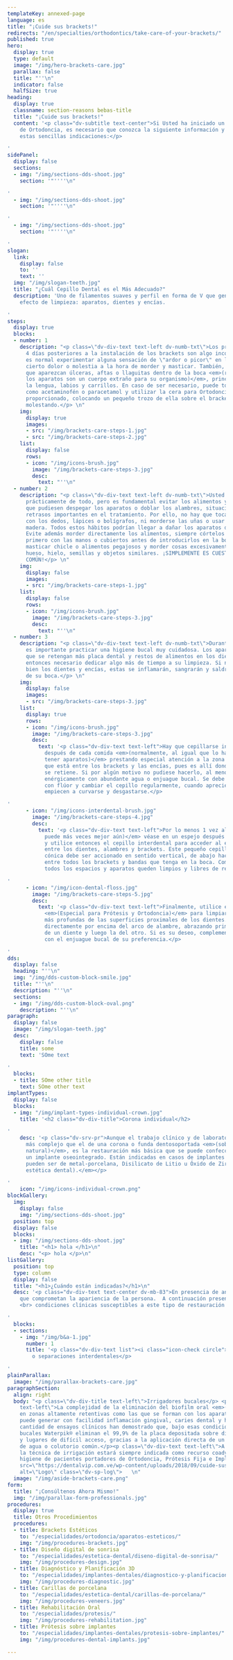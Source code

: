 ```yaml
---
templateKey: annexed-page
language: es
title: "¡Cuide sus brackets!"
redirects: "/en/specialties/orthodontics/take-care-of-your-brackets/"
published: true
hero:
  display: true
  type: default
  image: "/img/hero-brackets-care.jpg"
  parallax: false
  title: "''\n"
  indicator: false
  halfSize: true
heading:
  display: true
  classname: section-reasons bebas-title
  title: "¡Cuide sus brackets!"
  content: '<p class="dv-subtitle text-center">Si Usted ha iniciado un tratamiento
    de Ortodoncia, es necesario que conozca la siguiente información y cumpla con
    estas sencillas indicaciones:</p>

'
sidePanel:
  display: false
  sections:
  - img: "/img/sections-dds-shoot.jpg"
    section: '"''''\n"

'
  - img: "/img/sections-dds-shoot.jpg"
    section: '"''''\n"

'
  - img: "/img/sections-dds-shoot.jpg"
    section: '"''''\n"

'
slogan:
  link:
    display: false
    to: ''
    text: ''
  img: "/img/slogan-teeth.jpg"
  title: "¿Cuál Cepillo Dental es el Más Adecuado?"
  description: 'Uno de filamentos suaves y perfil en forma de V que genere un triple
    efecto de limpieza: aparatos, dientes y encías.

'
steps:
  display: true
  blocks:
  - number: 1
    description: "<p class=\"dv-div-text text-left dv-numb-txt\">Los primeros 3 o
      4 días posteriores a la instalación de los brackets son algo incómodos porque
      es normal experimentar alguna sensación de \"ardor o picor\" en las encías y
      cierto dolor o molestia a la hora de morder y masticar. También, es posible
      que aparezcan úlceras, aftas o llaguitas dentro de la boca <em>(recuerde que
      los aparatos son un cuerpo extraño para su organismo)</em>, principalmente en
      la lengua, labios y carrillos. En caso de ser necesario, puede tomar algún analgésico
      como acetaminofén o paracetamol y utilizar la cera para Ortodoncia que le hemos
      proporcionado, colocando un pequeño trozo de ella sobre el bracket que esté
      molestando.</p> \n"
    img:
      display: true
      images:
      - src: "/img/brackets-care-steps-1.jpg"
      - src: "/img/brackets-care-steps-2.jpg"
    list:
      display: false
      rows:
      - icon: "/img/icons-brush.jpg"
        image: "/img/brackets-care-steps-3.jpg"
        desc:
          text: "''\n"
  - number: 2
    description: "<p class=\"dv-div-text text-left dv-numb-txt\">Usted podrá comer
      prácticamente de todo, pero es fundamental evitar los alimentos y objetos duros
      que pudiesen despegar los aparatos o doblar los alambres, situación que provocaría
      retrasos importantes en el tratamiento. Por ello, no hay que tocar los brackets
      con los dedos, lápices o bolígrafos, ni morderse las uñas o usar palillos de
      madera. Todos estos hábitos podrían llegar a dañar los aparatos de Ortodoncia.
      Evite además morder directamente los alimentos, siempre córtelos o trocéelos
      primero con las manos o cubiertos antes de introducirlos en la boca. Evite también
      masticar chicle o alimentos pegajosos y morder cosas excesivamente duras como
      hueso, hielo, semillas y objetos similares. ¡SIMPLEMENTE ES CUESTIÓN DE SENTIDO
      COMÚN!</p> \n"
    img:
      display: false
      images:
      - src: "/img/brackets-care-steps-1.jpg"
    list:
      display: false
      rows:
      - icon: "/img/icons-brush.jpg"
        image: "/img/brackets-care-steps-3.jpg"
        desc:
          text: "''\n"
  - number: 3
    description: "<p class=\"dv-div-text text-left dv-numb-txt\">Durante el tratamiento
      es importante practicar una higiene bucal muy cuidadosa. Los aparatos hacen
      que se retengan más placa dental y restos de alimentos en los dientes, y es
      entonces necesario dedicar algo más de tiempo a su limpieza. Si no se cepillan
      bien los dientes y encías, estas se inflamarán, sangrarán y saldrá mal olor
      de su boca.</p> \n"
    img:
      display: false
      images:
      - src: "/img/brackets-care-steps-3.jpg"
    list:
      display: true
      rows:
      - icon: "/img/icons-brush.jpg"
        image: "/img/brackets-care-steps-3.jpg"
        desc:
          text: '<p class="dv-div-text text-left">Hay que cepillarse inmediatamente
            después de cada comida <em>(normalmente, al igual que lo hacía antes de
            tener aparatos)</em> prestando especial atención a la zona de los dientes
            que está entre los brackets y las encías, pues es allí donde más comida
            se retiene. Si por algún motivo no pudiese hacerlo, al menos enjuáguese
            enérgicamente con abundante agua o enjuague bucal. Se debe usar pasta
            con flúor y cambiar el cepillo regularmente, cuando aprecie que las cerdas
            empiecen a curvarse y desgastarse.</p>

'
      - icon: "/img/icons-interdental-brush.jpg"
        image: "/img/brackets-care-steps-4.jpg"
        desc:
          text: '<p class="dv-div-text text-left">Por lo menos 1 vez al día <em>(si
            puede más veces mejor aún)</em> véase en un espejo después de cepillarse
            y utilice entonces el cepillo interdental para acceder al espacio existente
            entre los dientes, alambres y brackets. Este pequeño cepillo de forma
            cónica debe ser accionado en sentido vertical, de abajo hacia arriba y
            entre todos los brackets y bandas que tenga en la boca. Compruebe que
            todos los espacios y aparatos queden limpios y libres de restos alimenticios.</p>

'
      - icon: "/img/icon-dental-floss.jpg"
        image: "/img/brackets-care-steps-5.jpg"
        desc:
          text: '<p class="dv-div-text text-left">Finalmente, utilice el hilo dental
            <em>(Especial para Prótesis y Ortodoncia)</em> para limpiar las zonas
            más profundas de las superficies proximales de los dientes. Introdúzcalo
            directamente por encima del arco de alambre, abrazando primero la superficie
            de un diente y luego la del otro. Si es su deseo, complemente el proceso
            con el enjuague bucal de su preferencia.</p>

'
dds:
  display: false
  heading: "''\n"
  img: "/img/dds-custom-block-smile.jpg"
  title: "''\n"
  description: "''\n"
  sections:
  - img: "/img/dds-custom-block-oval.png"
    description: "''\n"
paragraph:
  display: false
  image: "/img/slogan-teeth.jpg"
  desc:
    display: false
    title: some
    text: 'SOme text

'
  blocks:
  - title: SOme other title
    text: SOme other text
implantTypes:
  display: false
  blocks:
  - img: "/img/implant-types-individual-crown.jpg"
    title: '<h2 class="dv-div-title">Corona individual</h2>

'
    desc: '<p class="dv-srv-pr">Aunque el trabajo clínico y de laboratorio es mucho
      más complejo que el de una corona o funda dentosoportada <em>(sobre un diente
      natural)</em>, es la restauración más básica que se puede confeccionar sobre
      un implante oseointegrado. Están indicadas en casos de implantes unitarios y
      pueden ser de metal-porcelana, Disilicato de Litio u Óxido de Zirconio <em>(alta
      estética dental).</em></p>

'
    icon: "/img/icons-individual-crown.png"
blockGallery:
  img:
    display: false
    img: "/img/sections-dds-shoot.jpg"
  position: top
  display: false
  blocks:
  - img: "/img/sections-dds-shoot.jpg"
    title: "<h1> hola </h1>\n"
    desc: "<p> hola </p>\n"
listGallery:
  position: top
  type: column
  display: false
  title: "<h1>¿Cuándo están indicadas?</h1>\n"
  desc: '<p class="dv-div-text text-center dv-mb-83">En presencia de anomalías estéticas
    que comprometan la apariencia de la persona.  A continuación presentamos diversas
    <br> condiciones clínicas susceptibles a este tipo de restauración dental:</p>

'
  blocks:
  - sections:
    - img: "/img/b&a-1.jpg"
      number: 1
      title: '<p class="dv-div-text list"><i class="icon-check circle"></i>Diastemas
        o separaciones interdentales</p>

'
plainParallax:
  image: "/img/parallax-brackets-care.jpg"
paragraphSection:
  align: right
  body: "<p class=\"dv-div-title text-left\">Irrigadores bucales</p> <p class=\"dv-div-text
    text-left\">La complejidad de la eliminación del biofilm oral <em>(placa  bacteriana)</em>
    en zonas altamente retentivas como las que se forman con los aparatos de Ortodoncia
    puede generar con facilidad inflamación gingival, caries dental y halitosis. Gran
    cantidad de ensayos clínicos han demostrado que, bajo esas condiciones, los irrigadores
    bucales Waterpik® eliminan el 99,9% de la placa depositada sobre dientes, encías
    y lugares de difícil acceso, gracias a la aplicación directa de un chorro pulsátil
    de agua o colutorio común.</p><p class=\"dv-div-text text-left\">A nuestro entender,
    la técnica de irrigación estará siempre indicada como recurso coadyuvante en la
    higiene de pacientes portadores de Ortodoncia, Prótesis Fija e Implantes Dentales.</p><img
    src=\"https://dentalvip.com.ve/wp-content/uploads/2018/09/cuide-sus-brackets-waterpik.jpg\"
    alt=\"Logo\" class=\"dv-sp-log\">   \n"
  image: "/img/aside-brackets-care.png"
form:
  title: "¡Consúltenos Ahora Mismo!"
  img: "/img/parallax-form-professionals.jpg"
procedures:
  display: true
  title: Otros Procedimientos
  procedures:
  - title: Brackets Estéticos
    to: "/especialidades/ortodoncia/aparatos-esteticos/"
    img: "/img/procedures-brackets.jpg"
  - title: Diseño digital de sonrisa
    to: "/especialidades/estetica-dental/diseno-digital-de-sonrisa/"
    img: "/img/procedures-design.jpg"
  - title: Diagnóstico y Planificación 3D
    to: "/especialidades/implantes-dentales/diagnostico-y-planificacion-3d/"
    img: "/img/procedures-diagnostic.jpg"
  - title: Carillas de porcelana
    to: "/especialidades/estetica-dental/carillas-de-porcelana/"
    img: "/img/procedures-veneers.jpg"
  - title: Rehabilitación Oral
    to: "/especialidades/protesis/"
    img: "/img/procedures-rehabilitation.jpg"
  - title: Prótesis sobre implantes
    to: "/especialidades/implantes-dentales/protesis-sobre-implantes/"
    img: "/img/procedures-dental-implants.jpg"

---
```


